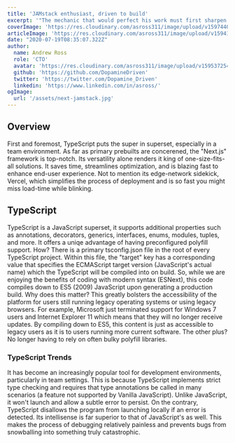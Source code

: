 ```yaml
---
title: 'JAMstack enthusiast, driven to build'
excerpt: '"The mechanic that would perfect his work must first sharpen his tools." - Confucius'
coverImage: 'https://res.cloudinary.com/asross311/image/upload/v1597440661/portfolio/next-jamstack_x8lmse.jpg'
articleImage: 'https://res.cloudinary.com/asross311/image/upload/v1594138140/ASR_Assets/typescript-in-react_vv81ae.png'
date: "2020-07-19T08:35:07.322Z"
author:
  name: Andrew Ross
  role: 'CTO'
  avatar: 'https://res.cloudinary.com/asross311/image/upload/v1595372546/ASR_Assets/andrew_cmsvrx.jpg'
  github: 'https://github.com/DopamineDriven'
  twitter: 'https://twitter.com/Dopamine_Driven'
  linkedin: 'https://www.linkedin.com/in/asross/'
ogImage:
  url: '/assets/next-jamstack.jpg'
---
```


## Overview

First and foremost, TypeScript puts the super in superset, especially in a team environment. As far as primary prebuilts are concerened, the "Next.js" framework is top-notch. Its versatility alone renders it king of one-size-fits-all solutions. It saves time, streamlines optimization, and is blazing fast to enhance end-user experience. Not to mention its edge-network sidekick, Vercel, which simplifies the process of deployment and is so fast you might miss load-time while blinking. 

## TypeScript

TypeScript is a JavaScript superset, it supports additional properties such as annotations, decorators, generics, interfaces, enums, modules, tuples, and more. It offers a uniqe advantage of having preconfigured polyfill support. How? There is a primary tsconfig.json file in the root of every TypeScript project. Within this file, the "target" key has a corresponding value that specifies the ECMAScript target version (JavaScript's actual name) which the TypeScript will be compiled into on build. So, while we are enjoying the benefits of coding with modern syntax (ESNext), this code compiles down to ES5 (2009) JavaScript upon generating a production build. Why does this matter? This greatly bolsters the accessibility of the platform for users still running legacy operating systems or using legacy browsers. For example, Microsoft just terminated support for Windows 7 users and Internet Explorer 11 which means that they will no longer receive updates. By compiling down to ES5, this content is just as accessible to legacy users as it is to users running more current software. The other plus? No longer having to rely on often bulky polyfill libraries.

### TypeScript Trends

It has become an increasingly popular tool for development environments, particularly in team settings. This is because TypeScript implements strict type checking and requires that type annotations be called in many scenarios (a feature not supported by Vanilla JavaScript). Unlike JavaScript, it won't launch and allow a subtle error to persist. On the contrary, TypeScript disallows the program from launching locally if an error is detected. Its intellisense is far superior to that of JavaScript's as well. This makes the process of debugging relatively painless and prevents bugs from snowballing into something truly catastrophic.